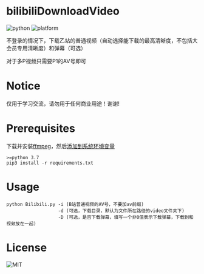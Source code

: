# bilibiliDownloadVideo

![python](https://img.shields.io/badge/python-3.7.2-blue.svg)  ![platform](https://img.shields.io/badge/platform-win--32%20%7C%20win%20--64%20%7C%20linux-blue.svg)

不登录的情况下，下载乙站的普通视频（自动选择能下载的最高清晰度，不包括大会员专用清晰度）和弹幕（可选）

对于多P视频只需要P1的AV号即可

# Notice
仅用于学习交流，请勿用于任何商业用途！谢谢!

# Prerequisites
下载并安装[ffmpeg](http://www.ffmpeg.org/download.html)，然后[添加到系统环境变量](https://blog.csdn.net/Chanssl/article/details/83050959)
```
>=python 3.7
pip3 install -r requirements.txt
```

# Usage
```
python Bilibili.py -i (B站普通视频的AV号，不要加av前缀) 
                   -d (可选，下载目录，默认为文件所在路径的video文件夹下) 
                   -D (可选，是否下载弹幕，填写一个非0值表示下载弹幕，下载到和视频放在一起)
```

# License
![MIT](https://img.shields.io/github/license/MarcWarrior/bilibiliDownloadVideo.svg?style=flat)
